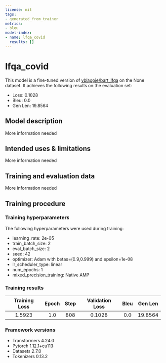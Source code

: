 ```yaml
---
license: mit
tags:
- generated_from_trainer
metrics:
- bleu
model-index:
- name: lfqa_covid
  results: []
---
```


<!-- This model card has been generated automatically according to the information the Trainer had access to. You
should probably proofread and complete it, then remove this comment. -->

# lfqa_covid

This model is a fine-tuned version of [vblagoje/bart_lfqa](https://huggingface.co/vblagoje/bart_lfqa) on the None dataset.
It achieves the following results on the evaluation set:
- Loss: 0.1028
- Bleu: 0.0
- Gen Len: 19.8564

## Model description

More information needed

## Intended uses & limitations

More information needed

## Training and evaluation data

More information needed

## Training procedure

### Training hyperparameters

The following hyperparameters were used during training:
- learning_rate: 2e-05
- train_batch_size: 2
- eval_batch_size: 2
- seed: 42
- optimizer: Adam with betas=(0.9,0.999) and epsilon=1e-08
- lr_scheduler_type: linear
- num_epochs: 1
- mixed_precision_training: Native AMP

### Training results

| Training Loss | Epoch | Step | Validation Loss | Bleu | Gen Len |
|:-------------:|:-----:|:----:|:---------------:|:----:|:-------:|
| 1.5923        | 1.0   | 808  | 0.1028          | 0.0  | 19.8564 |


### Framework versions

- Transformers 4.24.0
- Pytorch 1.12.1+cu113
- Datasets 2.7.0
- Tokenizers 0.13.2

